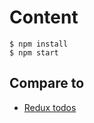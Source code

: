# Content

```
$ npm install
$ npm start
```

## Compare to

* [Redux todos](https://github.com/reactjs/redux/tree/master/examples/todos)
